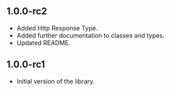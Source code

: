 ## 1.0.0-rc2

- Added Http Response Type.
- Added further documentation to classes and types.
- Updated README.

## 1.0.0-rc1

- Initial version of the library.
